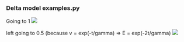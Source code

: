 ### Delta model examples.py

Going to 1
![](https://user-images.githubusercontent.com/37348774/226391083-107e2d66-2fd5-4e23-9f08-8087198230de.png)

left going to 0.5 (because v = exp(-t/gamma) => E = exp(-2t/gamma)
![](https://user-images.githubusercontent.com/37348774/226391130-d741deef-fa91-4a51-b40e-9a966fd46b3a.png)
